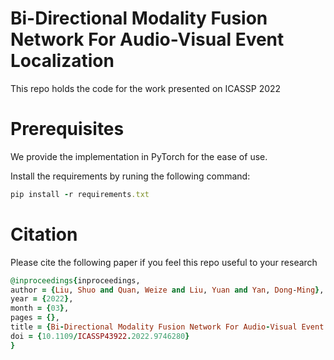 # Bi-Directional Modality Fusion Network For Audio-Visual Event Localization

This repo holds the code for the work presented on ICASSP 2022 

# Prerequisites

We provide the implementation in PyTorch for the ease of use.

Install the requirements by runing the following command:

```ruby
pip install -r requirements.txt
```



# Citation

Please cite the following paper if you feel this repo useful to your research

```ruby
@inproceedings{inproceedings,
author = {Liu, Shuo and Quan, Weize and Liu, Yuan and Yan, Dong‐Ming},
year = {2022},
month = {03},
pages = {},
title = {Bi-Directional Modality Fusion Network For Audio-Visual Event Localization},
doi = {10.1109/ICASSP43922.2022.9746280}
}
```
